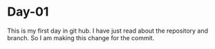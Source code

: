 # Day-01
This is my first day in git hub. I have just read about the repository and branch. So I am making this change for the commit.
